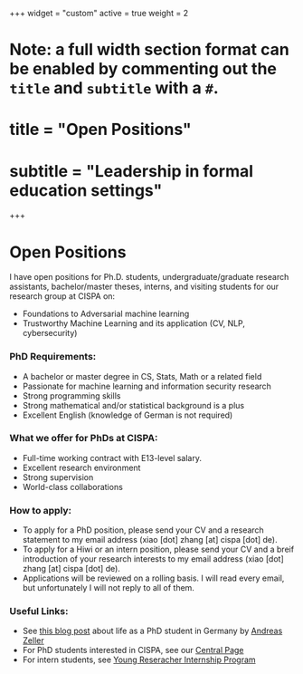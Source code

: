 +++
widget = "custom"
active = true
weight = 2

# Note: a full width section format can be enabled by commenting out the `title` and `subtitle` with a `#`.
# title = "Open Positions"
# subtitle = "Leadership in formal education settings"

+++
**<h1>Open Positions</h1>**

I have open positions for Ph.D. students, undergraduate/graduate research assistants, bachelor/master theses, interns, and visiting students for our research group at CISPA on:

- Foundations to Adversarial machine learning
- Trustworthy Machine Learning and its application (CV, NLP, cybersecurity)


**<h3>PhD Requirements:</h3>**
- A bachelor or master degree in CS, Stats, Math or a related field
- Passionate for machine learning and information security research
- Strong programming skills
- Strong mathematical and/or statistical background is a plus
- Excellent English (knowledge of German is not required)


**<h3>What we offer for PhDs at CISPA:</h3>**
- Full-time working contract with E13-level salary.
- Excellent research environment
- Strong supervision
- World-class collaborations


**<h3>How to apply:</h3>**

- To apply for a PhD position, please send your CV and a research statement to my email address (xiao [dot] zhang [at] cispa [dot] de). 
- To apply for a Hiwi or an intern position, please send your CV and a breif introduction of your research interests to my email address (xiao [dot] zhang [at] cispa [dot] de). 
- Applications will be reviewed on a rolling basis. I will read every email, but unfortunately I will not reply to all of them.


**<h3>Useful Links:</h3>**

- See [this blog post](https://andreas-zeller.info/2020/07/01/whats-it-like-to-be-a-phd-student-in-germany.html) about life as a PhD student in Germany by [Andreas Zeller](https://andreas-zeller.info/)
- For PhD students interested in CISPA, see our [Central Page](https://career.cispa.de/phd.html)
- For intern students, see [Young Reseracher Internship Program](https://career.cispa.de/yrip.html)